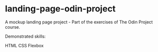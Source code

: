 # landing-page-odin-project
A mockup landing page project - Part of the exercises of The Odin Project course.

Demonstrated skills:

HTML
CSS
Flexbox
